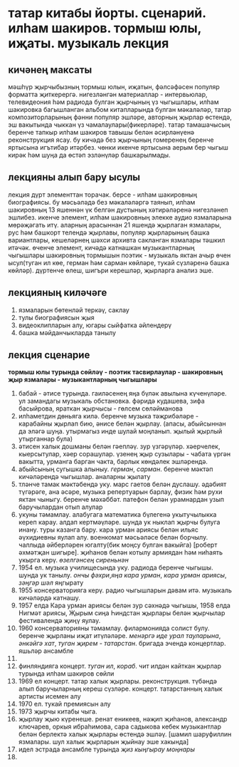 # татар китабы йорты. сценарий. илһам шакиров. тормыш юлы, иҗаты. музыкаль лекция
## кичәнең максаты
мәшһүр җырчыбызның тормыш юлын, иҗатын, фәлсәфәсен популяр форматта җиткерергә. нигезләнгән материаллар - интервьюлар, телевидеония һәм радиода булган җырчының үз чыгышлары, илһам шакировка багышланган альбом китапларында булган мәкаләләр, татар композиторларының фәнни популяр эшләре, авторның җырлар өстендә, эш вакытында чыккан үз чамалаулары(фикерләре). 
татар тамашачысың беренче тапкыр илһам шакиров тавышы белән әсирләнүенә реконструкция ясау. 
бу кичәдә без җырчының гомеренең беренче яртысына игътибар итәрбез. чөнки икенче яртысына аерым бер чыгыш кирәк һәм шуңа да өстәп эзләнүләр башкарылмады.

## лекцияны алып бару ысулы
лекция дүрт элементтан торачак. берсе - илһам шакировның биографиясы. бу мәсьәләдә без мәкаләләргә таянып, илһам шакировның 13 яшеннән үк белгән дустының хәтирәләренә нигезләнеп эшлибез. икенче элемент, илһам шакировның элекке аудио язмаларына мөрәҗәгать итү. аларның арасыннан 21 яшендә җырлаган язмалары, рус һәм башкорт телендә җырлавы, популяр җырларының башка вариантлары, кешеләрнең шәхси архивта сакланган язмалары тәшкил итәчәк. өченче элемент, кичәдә катнашкан музыкантларның чыгышлары шакировның тормышын поэтик - музыкаль яктан ачыр өчен ысул(туган ил көе, герман һәм сарман көйләре, тукай сүзләренә башка көйләр). дүртенче өлеш, шигъри керешләр, җырларга анализ эше.

## лекцияның киләчәге
1. язмаларын бөтенләй теркәү, саклау
2. тулы биографиясын җыя
3. видеоклипларын алу, югары сыйфатка әйлендерү
4. башка мәйданчыкларда танылу 

## лекция сценарие

**тормыш юлы турында сөйләү - поэтик тасвирлаулар - шакировның җыр язмалары - музыкантларның чыгышлары**

1. бабай - әтисе турында. гаиләсенең яңа бүләк авылына күченүләре. ул замандагы музыкаль обстановка. фәридә кудашева, зифа басыйрова, яраткан җырчысы - гөлсем сөләйманова
2. илһаметдин дөньяга килә. беренче музыка тәҗрибәләре - карабайны җырлап бию, әнисе белән җырлау. (апасы, абыйсыннан да эләгә шуңа. утырмагыз инде шулай моңланып. җылый җырлый утырганнар була)
3. әтисен халык дошманы белән гәепләү. зур үзгәрүләр. хәерчелек, кыерсытулар, хәер сорашулар. үзенең җыр сузылары - чабата үргән вакытта, урманга барган чакта, барлык көндәлек эшләрендә.
4. абыйсының сугышка алыныу. *герман*, *сарман*. беренче мәктәп кичәләрендә чыгышлар. аналарны җылату
5. тләнче тамак мәктәбендә уку. марс гаетов белән дуслашу. әдәбият түгәрәге, ана әсәре, музыка репертуарын барлау, физик һәм рухи яктан чыныгу. беренче мәхәббәт. патефон белән урамнардан узып баручылардан отып алулар
6. укуны тәмамлау. алабугага математика бүлегенә укытучылыкка кереп карау. алдап кертмәүләре. шунда ук ныклап җырчы булуга инану. туры казанга бару. кара урман ариясы белән ильяс әүхидиевны яулап алу. военкомат мәсьәләсе белән борчылу. чаллыда әйберләрен югалту(бик моңсу булган вакыйга) [роберт әхмәтҗан шигыре]. җиһанов белән котылу армиядан һәм ниһаять укырга керү. *өзелгәнсең сиреньнән*
7. 1954 ел. музыка училищесында уку. радиода беренче чыгышы. шунда ук танылу. *ончы фәхри*,*яңа кара урман*, *кара урман ариясы*, *зәңгәр шәл* яңгырату
8. 1955 консерваторияга керү. радио чыгышларын дәвам итә. музыкаль кичәләрдә катнашу.
9. 1957 елда Кара урман ариясы белән зур сәхнәдә чыгышы, 1958 елда Нигмәт ариясы, Җырым сиңа Һиндстан җырлары белән җырчылар фестивалендә җиңү яулау.
10. 1960 консерваторияны тәмамлау. филармонияда солист булу. беренче җырланы иҗат итүләләре. *менәргә иде урал тауларына*, *әнкәйгә хат*, *туган җирем - татарстан*. бригада эчендә концертлар. яшьләр ансамбле
11. 
12. финляндияга концерт. *туган ил*, *кораб*. чит илдән кайткан җырлар турында илһам шакиров сөйли
13. 1969 ел концерт. татар халык җырлары. реконструкция. түбәндә алып баручыларның кереш сүзләре. концерт. татарстанның халык артисты исемен алу
14. 1970 ел. тукай премиясын алу
15. 1973 җырчы китабы чыга.
16. җырлау җыю күренеше. ренат еникеев, нәҗип җиһанов, александр ключарев, оркыя ибраһимова, сара садыкова кебек музыкантлар белән берлектә халык җырлары өстендә эшләү. [шамил шаруфиллин язмалары. шул халык җырларын җыйнау эше хакында]
17. идел эстрада ансамбле турында *җиз кыңгырау моңнары*
18. 
<!-- ```
мәңге салкын галәм бушлыгыннан
яшәү җылылыгы алып килгән 
кояш нурлары бар
буыннардан буыннарга күчеп
күңел олылыгын алып килгән
кояш нурларыннан җылы
халык җырлары бар ...
моң агыла
``` -->


